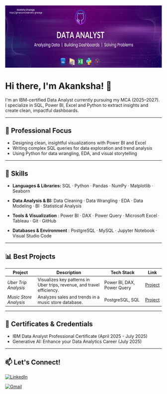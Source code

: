 <p align="center">
  <img src="github-banner1.png" alt="GitHub Banner" height="200" />
</p>


# Hi there, I'm Akanksha! 👋

I'm an IBM-certified Data Analyst currently pursuing my MCA (2025–2027).
I specialize in SQL, Power BI, Excel and Python to extract insights and create clean, impactful dashboards.

---

## 🚀 Professional Focus
- Designing clean, insightful visualizations with Power BI and Excel
- Writing complex SQL queries for data exploration and trend analysis
- Using Python for data wrangling, EDA, and visual storytelling

---

## 🧰 Skills

- **Languages & Libraries:** SQL · Python · Pandas · NumPy · Matplotlib · Seaborn

- **Data Analysis & BI:** Data Cleaning · Data Wrangling · EDA · Data Modeling · BI · Statistical Analysis

- **Tools & Visualization** : Power BI · DAX · Power Query · Microsoft Excel · Tableau · Git · GitHub

- **Databases & Environment** : PostgreSQL · MySQL · Jupyter Notebook · Visual Studio Code 

---

## 📊 Best Projects

|  Project | Description |   Tech Stack |  Link |
|----------------|-------------------|----------------|------|
| *Uber Trip Analysis* | Visualizes key patterns in Uber trips, revenue, and travel efficiency. | Power BI, DAX, Power Query | [Project](https://github.com/akanksha-ghadage/Uber-Trip-Analysis-PowerBI) |
| *Music Store Analysis* | Analyzes sales and trends in a music store database. | PostgreSQL, SQL | [Project](https://github.com/akanksha-ghadage/Music-Store-SQL-Analysis) |

---
## 📜 Certificates & Credentials
- IBM Data Analyst Professional Certificate  (April 2025 - July 2025)  
- Generative AI: Enhance your Data Analytics Career  (July 2025)

---

## 📫 Let's Connect!
[![LinkedIn](https://img.shields.io/badge/LinkedIn-Akanksha%20Ghadage-blue?style=flat-square&logo=linkedin)](https://www.linkedin.com/in/akanksha-ghadage?lipi=urn%3Ali%3Apage%3Ad_flagship3_profile_view_base_contact_details%3B93M7RqwfSj2xzt45OQyNWA%3D%3D)

[![Gmail](https://img.shields.io/badge/Gmail-akankshaghadage15@gmail.com-red?style=flat-square&logo=gmail)](mailto:akankshaghadage15@gmail.com)



